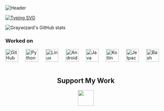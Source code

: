 ![Header](https://capsule-render.vercel.app/api?type=waving&color=gradient&height=200&section=header&text=Welcome%20to%20My%20Profile%20🙋&fontSize=40&animation=twinkling)

[![Typing SVG](https://readme-typing-svg.herokuapp.com?font=Bitcount+Grid+Single&pause=1000&center=true&vCenter=true&width=435&lines=Hello+%F0%9F%91%8B+!+I'M+%5BGraywizard%5D+;Nickname+Unidentified+%E2%9D%8C;Free+Time+Developer%F0%9F%A7%91%E2%80%8D%F0%9F%92%BB;Loves+To+Experiment+%F0%9F%94%AC)](https://git.io/typing-svg)

![Graywizard's GitHub stats](https://github-readme-stats.vercel.app/api?username=graywizard888&show_icons=true&theme=tokyonight)


### Worked on

<img align="left" alt="GitHub" width="40px" style="padding-right:20px;" src="https://cdn.jsdelivr.net/gh/devicons/devicon@latest/icons/github/github-original-wordmark.svg" />
<img align="left" alt="Python" width="40px" style="padding-right:20px;" src="https://cdn.jsdelivr.net/gh/devicons/devicon@latest/icons/python/python-original-wordmark.svg" />
<img align="left" alt="Linux" width="40px" style="padding-right:20px;" src="https://cdn.jsdelivr.net/gh/devicons/devicon/icons/linux/linux-original.svg" />
<img align="left" alt="AndroidStudio" width="40px" style="padding-right:20px;"
src="https://cdn.jsdelivr.net/gh/devicons/devicon@latest/icons/androidstudio/androidstudio-original.svg" />
<img align="left" alt="Java" width="40px" style="padding-right:20px;" src="https://cdn.jsdelivr.net/gh/devicons/devicon@latest/icons/java/java-original-wordmark.svg" />
<img align="left" alt="Kotlin" width="40px" style="padding-right:20px;" src="https://cdn.jsdelivr.net/gh/devicons/devicon@latest/icons/kotlin/kotlin-original.svg" />
<img align="left" alt="JetpackCompose" width="40px" style="padding-right:20px;" src="https://cdn.jsdelivr.net/gh/devicons/devicon@latest/icons/jetpackcompose/jetpackcompose-original.svg" />
<img align="left" alt="Bash" width="40px" style="padding-right:20px;" src="https://cdn.jsdelivr.net/gh/devicons/devicon@latest/icons/bash/bash-original.svg" /> &nbsp &nbsp &nbsp &nbsp &nbsp &nbsp &nbsp &nbsp &nbsp &nbsp &nbsp


<h2 align="center">Support My Work</h2>

<p align="center">
<a href="https://github.com/sponsors/Graywizard888">
    <img src="https://img.shields.io/badge/Sponsor-GitHub-green?style=for-the-badge&logo=github-sponsors" height="50" />
  </a>
</p>
          
          

          
